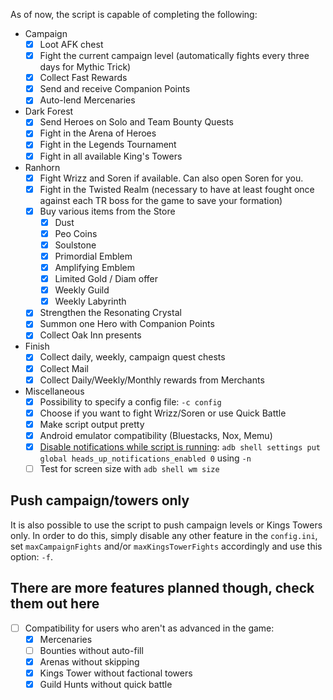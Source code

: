 As of now, the script is capable of completing the following:

* Campaign
  * [x] Loot AFK chest
  * [x] Fight the current campaign level (automatically fights every three days for Mythic Trick)
  * [x] Collect Fast Rewards
  * [x] Send and receive Companion Points
  * [x] Auto-lend Mercenaries
* Dark Forest
  * [x] Send Heroes on Solo and Team Bounty Quests
  * [x] Fight in the Arena of Heroes
  * [x] Fight in the Legends Tournament
  * [x] Fight in all available King's Towers
* Ranhorn
  * [x] Fight Wrizz and Soren if available. Can also open Soren for you.
  * [x] Fight in the Twisted Realm (necessary to have at least fought once against each TR boss for the game to save your formation)
  * [x] Buy various items from the Store
    * [x] Dust
    * [x] Peo Coins
    * [x] Soulstone
    * [x] Primordial Emblem
    * [x] Amplifying Emblem
    * [x] Limited Gold / Diam offer
    * [x] Weekly Guild
    * [x] Weekly Labyrinth
  * [x] Strengthen the Resonating Crystal
  * [x] Summon one Hero with Companion Points
  * [x] Collect Oak Inn presents
* Finish
  * [x] Collect daily, weekly, campaign quest chests
  * [x] Collect Mail
  * [x] Collect Daily/Weekly/Monthly rewards from Merchants
* Miscellaneous
  * [x] Possibility to specify a config file: `-c config`
  * [x] Choose if you want to fight Wrizz/Soren or use Quick Battle
  * [x] Make script output pretty
  * [x] Android emulator compatibility (Bluestacks, Nox, Memu)
  * [x] [Disable notifications while script is running](https://android.stackexchange.com/questions/194058/how-to-disable-peek-heads-up-notifications-globally-in-android-oreo): `adb shell settings put global heads_up_notifications_enabled 0` using `-n`
  * [ ] Test for screen size with `adb shell wm size`

## Push campaign/towers only

It is also possible to use the script to push campaign levels or Kings Towers only. In order to do this, simply disable any other feature in the `config.ini`, set `maxCampaignFights` and/or `maxKingsTowerFights` accordingly and use this option: `-f`.

## There are more features planned though, check them out here

* [ ] Compatibility for users who aren't as advanced in the game:
  * [x] Mercenaries
  * [ ] Bounties without auto-fill
  * [x] Arenas without skipping
  * [x] Kings Tower without factional towers
  * [x] Guild Hunts without quick battle

<!-- <hr>

<div align="center">
<a href="https://github.com/zebscripts/AFK-Daily/wiki/Home">Previous page</a>
|
<a href="https://github.com/zebscripts/AFK-Daily/wiki/Supported-Devices">Next page</a>
</div> -->
